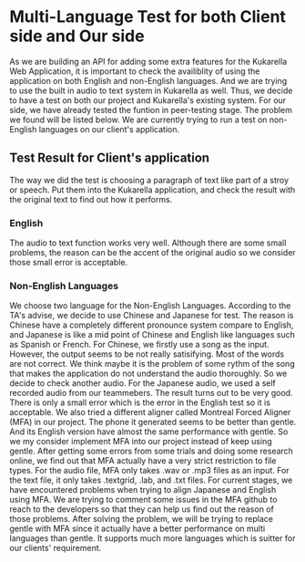 # Multi-Language Test for both Client side and Our side
As we are building an API for adding some extra features for the Kukarella Web Application, it is important to check the availiblity of using the application on both English and non-English languages. And we are trying to use the built in audio to text system in Kukarella as well. Thus, we decide to have a test on both our project and Kukarella's existing system. For our side, we have already tested the funtion in peer-testing stage. The problem we found will be listed below. We are currently trying to run a test on non-English languages on our client's application.
## Test Result for Client's application
The way we did the test is choosing a paragraph of text like part of a stroy or speech. Put them into the Kukarella application, and check the result with the original text to find out how it performs. 
### English
The audio to text function works very well. Although there are some small problems, the reason can be the accent of the original audio so we consider those small error is acceptable.
### Non-English Languages
We choose two language for the Non-English Languages. According to the TA's advise, we decide to use Chinese and Japanese for test. The reason is Chinese have a completely different pronounce system compare to English, and Japanese is like a mid point of Chinese and English like languages such as Spanish or French. For Chinese, we firstly use a song as the input. However, the output seems to be not really satisifying. Most of the words are not correct. We think maybe it is the problem of some rythm of the song that makes the application do not understand the audio thoroughly. So we decide to check another audio.
For the Japanese audio, we used a self recorded audio from our teammebers. The result turns out to be very good. There is only a small error which is the error in the English test so it is acceptable. We also tried a different aligner called Montreal Forced Aligner (MFA) in our project. The phone it generated seems to be better than gentle. And its English version have almost the same performance with gentle. So we my consider implement MFA into our project instead of keep using gentle.
After getting some errors from some trials and doing some research online, we find out that MFA actually have a very strict restriction to file types. For the audio file, MFA only takes .wav or .mp3 files as an input. For the text file, it only takes .textgrid, .lab, and .txt files. For current stages, we have encountered problems when trying to align Japanese and English using MFA. We are trying to comment some issues in the MFA github to reach to the developers so that they can help us find out the reason of those problems. After solving the problem, we will be trying to replace gentle with MFA since it actually have a better performance on multi languages than gentle. It supports much more languages which is suitter for our clients' requirement.